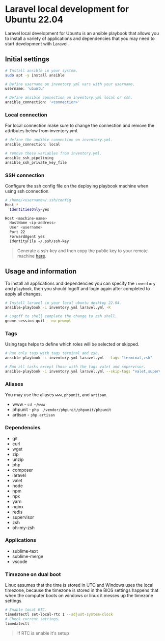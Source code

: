 # Laravel local development for Ubuntu 22.04

Laravel local development for Ubuntu is an ansible playbook that allows you to install a variety of applications and dependencies that you may need to start development with Laravel.

## Initial settings

```bash
# Install ansible in your system.
sudo apt -y install ansible

# Define username on inventory.yml vars with your username.
username: 'ubuntu'

# Define ansible connection on inventory.yml local or ssh.
ansible_connection: '<connection>'
```

### Local connection

For local connection make sure to change the connection and remove the attributes below from inventory.yml.

```bash
# define the andible connection on inventory.yml.
ansible_connection: local

# remove these variables from inventory.yml.
ansible_ssh_pipelining
ansible_ssh_private_key_file
```

### SSH connection

Configure the ssh config file on the deploying playbook machine when using ssh connection.

```bash
# /home/<username>/.ssh/config
Host *
  IdentitiesOnly=yes

Host <machine-name>
  HostName <ip-address>
  User <username>
  Port 22
  ForwardAgent yes
  IdentityFile ~/.ssh/ssh-key
```
> Generate a ssh-key and then copy the public key to your remote machine [here](https://www.ssh.com/academy/ssh/copy-id).

## Usage and information

To install all applications and dependencies you can specify the `inventory` and `playbook`, then you should logoff and login again after completed to apply all changes.

```bash
# Install laravel in your local ubuntu desktop 22.04.
ansible-playbook -i inventory.yml laravel.yml -K

# Logoff to shell complete the change to zsh shell.
gnome-session-quit --no-prompt
```

### Tags

Using tags helps to define which roles will be selected or skipped.
```bash
# Run only tags with tags terminal and zsh.
ansible-playbook -i inventory.yml laravel.yml --tags "terminal,zsh"

# Run all tasks except those with the tags valet and supervisor.
ansible-playbook -i inventory.yml laravel.yml --skip-tags "valet,supervisor"
```

### Aliases
You may use the aliases `www`, `phpunit`, and `artisan`.

* www - `cd ~/www`
* phpunit - `php ./vendor/phpunit/phpunit/phpunit`
* artisan - `php artisan`

### Dependencies

* git
* curl
* wget
* zip
* unzip
* php
* composer
* laravel
* valet
* node
* npm
* npx
* yarn
* nginx
* redis
* supervisor
* zsh
* oh-my-zsh

### Applications

* sublime-text
* sublime-merge
* vscode

### Timezone on dual boot

Linux assumes that the time is stored in UTC and Windows uses the local timezone, because the timezone is stored in the BIOS settings happens that when the computer boots on windows or linux it messes up the timezone settings.
```bash
# Enable local RTC.
timedatectl set-local-rtc 1 --adjust-system-clock
# Check current settings.
timedatectl
```
> If RTC is enable it's setup
